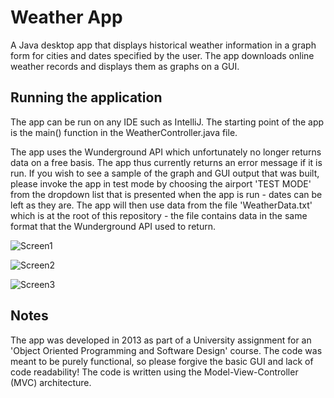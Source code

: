 # Weather App
A Java desktop app that displays historical weather information in a graph form for cities and dates specified by the user. The app downloads online weather records and displays them as graphs on a GUI. 


## Running the application
The app can be run on any IDE such as IntelliJ. The starting point of the app is the main() function in the WeatherController.java file.

The app uses the Wunderground API which unfortunately no longer returns data on a free basis. The app thus currently returns an error message if it is run. If you wish to see a sample of the graph and GUI output that was built, please invoke the app in test mode by choosing the airport 'TEST MODE' from the dropdown list that is presented when the app is run - dates can be left as they are. The app will then use data from the file 'WeatherData.txt' which is at the root of this repository - the file contains data in the same format that the Wunderground API used to return.

![Screen1](https://user-images.githubusercontent.com/41011698/133939022-40220f14-5f98-48d6-9442-ae721fa1187f.png)

![Screen2](https://user-images.githubusercontent.com/41011698/133939030-f1d5bcc1-dc4a-420d-a32d-9fc38310816e.png)

![Screen3](https://user-images.githubusercontent.com/41011698/133939038-74b30255-356d-44b8-b370-5a2688265eb7.png)


## Notes
The app was developed in 2013 as part of a University assignment for an 'Object Oriented Programming and Software Design' course.
The code was meant to be purely functional, so please forgive the basic GUI and lack of code readability!
The code is written using the Model-View-Controller (MVC) architecture.

